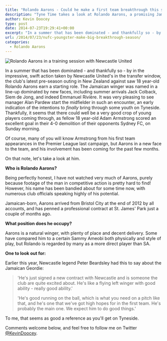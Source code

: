 ```yaml
---
title: "Rolando Aarons - Could he make a first team breakthrough this season?"
description: "Tyne Time takes a look at Rolando Aarons, a promising Jamaican winger that is hoping to make an impact on the first team at St. James' Park this season."
author: Kevin Doocey
type: post
date: 2014-07-23T19:29:41+00:00
excerpt: "In a summer that has been dominated - and thankfully so - by in the impressive, swift action taken by Newcastle United's in the transfer window, the club's last pre-season outing in.."
url: /2014/07/23/nufc-youngster-make-big-breakthrough-season/
categories:
  - Rolando Aarons
---
```


![Rolando Aarons in a training session with Newcastle United](https://www.tynetime.com/wp-content/uploads/2014/07/Rolando-Aarons-Newcastle-United.jpg "In training keeping 2014 World Cup star Tim Krul on his toes")

In a summer that has been dominated - and thankfully so - by in the impressive, swift action taken by Newcastle United's in the transfer window, the club's latest pre-season outing in New Zealand against saw 18 year-old Rolando Aarons earn a starting role. The Jamaican winger was named in a line-up dominated by new faces, including summer arrivals Jack Colback, Siem de Jong, and indeed Emmanuel Rivière. It was very pleasing to see manager Alan Pardew start the midfielder in such an encounter, an early indication of the intentions to _finally_ bring through some youth on Tyneside. Thankfully, it seems that there could well be a very good crop of young players coming through, as fellow 18 year-old Adam Armstrong scored an excellent goal in their 4-0 demolition of their opponents Sydney FC, on Sunday morning.

Of course, many of you will know Armstrong from his first team appearances in the Premier League last campaign, but Aarons in a new face to the team, and his involvement has been coming for the past few months.

On that note, let's take a look at him.

**Who is Rolando Aarons?**

Being perfectly honest, I have not watched very much of Aarons, purely because footage of the man in competitive action is pretty hard to find! However, his name has been bandied about for some time now, with numerous club officials speaking highly of his potential.

Jamaican-born, Aarons arrived from Bristol City at the end of 2012 by all accounts, and has penned a professional contract at St. James' Park just a couple of months ago.

**What position does he occupy?**

Aarons is a natural winger, with plenty of place and decent delivery. Some have compared him to a certain Sammy Ameobi both physically and style of play, but Rolando is regarded by many as a more direct player than SA.

**One to look out for:**

Earlier this year, Newcastle legend Peter Beardsley had this to say about the Jamaican Geordie:

> 'He's just signed a new contract with Newcastle and is someone the club are quite excited about. He's like a flying left winger with good ability - really good ability.'
>
> 'He's good running on the ball, which is what you need on a pitch like that, and he's one that we've got high hopes for in the first team. He's probably the main one. We expect him to do good things.'

To me, that seems as good a reference as you'll get on Tyneside.

Comments welcome below, and feel free to follow me on Twitter [@KevinDoocey](https://twitter.com/kevindoocey "doocey twitter").
